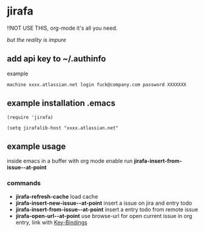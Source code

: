 # jirafa

!!NOT USE THIS, org-mode it's all you need.

*but the reality is impure*

## add api key to ~/.authinfo

example
~~~
machine xxxx.atlassian.net login fuck@company.com password XXXXXXX
~~~


## example installation .emacs

~~~
(require 'jirafa)

(setq jirafalib-host "xxxx.atlassian.net"
~~~

##  example usage

inside emacs in a buffer with org mode enable run **jirafa-insert-from-issue--at-point**

### commands

  * **jirafa-refresh-cache** load cache
  * **jirafa-insert-new-issue--at-point** insert a issue on jira and entry todo
  * **jirafa-insert-from-issue--at-point** insert a entry todo from remote issue
  * **jirafa-open-url--at-point** use browse-url for open current issue in org entry, link with [Key-Bindings](https://www.gnu.org/software/emacs/manual/html_node/emacs/Key-Bindings.html)
